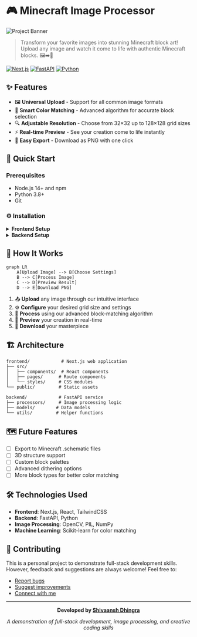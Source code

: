 # 🎮 Minecraft Image Processor
![Project Banner](https://i.imgur.com/placeholder-banner.png)

> Transform your favorite images into stunning Minecraft block art! Upload any image and watch it come to life with authentic Minecraft blocks. 🖼️➡️🎲

[![Next.js](https://img.shields.io/badge/Next.js-black?style=flat&logo=next.js&logoColor=white)](https://nextjs.org/)
[![FastAPI](https://img.shields.io/badge/FastAPI-009688?style=flat&logo=fastapi&logoColor=white)](https://fastapi.tiangolo.com/)
[![Python](https://img.shields.io/badge/Python-3776AB?style=flat&logo=python&logoColor=white)](https://www.python.org/)

## ✨ Features

- 🖼️ **Universal Upload** - Support for all common image formats
- 🎨 **Smart Color Matching** - Advanced algorithm for accurate block selection
- 🔍 **Adjustable Resolution** - Choose from 32×32 up to 128×128 grid sizes
- ⚡ **Real-time Preview** - See your creation come to life instantly
- 💾 **Easy Export** - Download as PNG with one click

## 🚀 Quick Start

### Prerequisites

- Node.js 14+ and npm
- Python 3.8+
- Git

### ⚙️ Installation

<details>
<summary><b>Frontend Setup</b></summary>

```bash
# Clone the repository
git clone https://github.com/shivaansh74/minecraft-image-processor.git

# Navigate to frontend
cd frontend

# Install dependencies
npm install

# Start development server
npm run dev
```
✅ Frontend will be live at http://localhost:3000
</details>

<details>
<summary><b>Backend Setup</b></summary>

```bash
# Navigate to backend
cd backend

# Create virtual environment
python -m venv venv

# Activate virtual environment
venv\Scripts\activate  # Windows
source venv/bin/activate  # Mac/Linux

# Install dependencies
pip install -r requirements.txt

# Launch server
uvicorn main:app --reload
```
✅ API will be available at http://localhost:8000
</details>

## 🎯 How It Works

```mermaid
graph LR
    A[Upload Image] --> B[Choose Settings]
    B --> C[Process Image]
    C --> D[Preview Result]
    D --> E[Download PNG]
```

1. 📤 **Upload** any image through our intuitive interface
2. ⚙️ **Configure** your desired grid size and settings
3. 🔄 **Process** using our advanced block-matching algorithm
4. 👀 **Preview** your creation in real-time
5. 💾 **Download** your masterpiece

## 🏗️ Architecture

```
frontend/            # Next.js web application
├── src/
│   ├── components/  # React components
│   ├── pages/      # Route components
│   └── styles/     # CSS modules
└── public/         # Static assets

backend/            # FastAPI service
├── processors/     # Image processing logic
├── models/        # Data models
└── utils/         # Helper functions
```

## 🗺️ Future Features

- [ ] Export to Minecraft .schematic files
- [ ] 3D structure support
- [ ] Custom block palettes
- [ ] Advanced dithering options
- [ ] More block types for better color matching

## 🛠️ Technologies Used

- **Frontend**: Next.js, React, TailwindCSS
- **Backend**: FastAPI, Python
- **Image Processing**: OpenCV, PIL, NumPy
- **Machine Learning**: Scikit-learn for color matching

## 🤝 Contributing

This is a personal project to demonstrate full-stack development skills. However, feedback and suggestions are always welcome! Feel free to:

- [Report bugs](https://github.com/shivaansh74/minecraft-image-processor/issues)
- [Suggest improvements](https://github.com/shivaansh74/minecraft-image-processor/issues)
- [Connect with me](https://github.com/shivaansh74)

---

<div align="center">

**Developed by [Shivaansh Dhingra](https://github.com/shivaansh74)**

*A demonstration of full-stack development, image processing, and creative coding skills*

</div>
